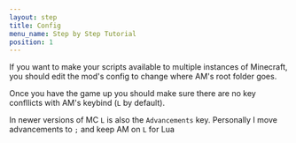 ```yaml
---
layout: step
title: Config
menu_name: Step by Step Tutorial
position: 1
---
```


If you want to make your scripts available to multiple instances of Minecraft,
you should edit the mod's config to change where AM's root folder goes.


Once you have the game up you should make sure there are no key confllicts with AM's keybind (`L` by default).
<div class="note">In newer versions of MC <code>L</code> is also the <code>Advancements</code> key. Personally I move advancements to <code>;</code> and keep AM on <code>L</code> for Lua</div>
